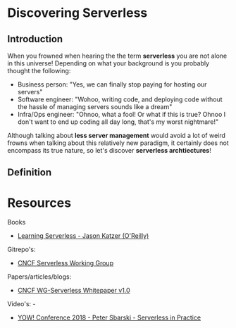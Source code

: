 # Discovering Serverless

## Introduction

When you frowned when hearing the the term **serverless** you are not alone in this universe! Depending on what your background is you probably thought the following:

- Business person: "Yes, we can finally stop paying for hosting our servers"
- Software engineer: "Wohoo, writing code, and deploying code without the hassle of managing servers sounds like a dream" 
- Infra/Ops engineer: "Ohnoo, what a fool! Or what if this is true? Ohnoo I don't want to end up coding all day long, that's my worst nightmare!"


Although talking about **less server management** would avoid a lot of weird frowns when talking about this relatively new paradigm, it certainly does not encompass its true nature, so let's discover **serverless archtiectures**!


## Definition



# Resources

Books
- [Learning Serverless - Jason Katzer (O'Reilly)](https://www.oreilly.com/library/view/learning-serverless/9781492057000/)

Gitrepo's:
- [CNCF Serverless Working Group](https://github.com/cncf/wg-serverless)

Papers/articles/blogs:
- [CNCF WG-Serverless Whitepaper v1.0](https://github.com/cncf/wg-serverless/blob/master/whitepapers/serverless-overview/cncf_serverless_whitepaper_v1.0.pdf)

Video's: -
- [YOW! Conference 2018 - Peter Sbarski - Serverless in Practice](https://www.youtube.com/watch?v=oRuV9iXUg40&ab_channel=YOW%21Conferences)